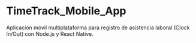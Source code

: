 # TimeTrack_Mobile_App
Aplicación móvil multiplataforma para registro de asistencia laboral (Clock In/Out) con Node.js y React Native.
